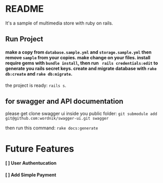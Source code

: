 # README
It's a sample of multimedia store with ruby on rails.

## Run Project
#### make a copy from `database.sample.yml` and `storage.sample.yml` then remove `sample` from your copies. make change on your files. install require gems with `bundle install`, then run ` rails credentials:edit` to generate you rails secret keys. create and migrate database with `rake db:create` and `rake db:migrate`.

the project is ready: `rails s`.

## for swagger and API documentation
please get clone swagger ui inside you public folder:
`git submodule add git@github.com:wordnik/swagger-ui.git swagger`

then run this command: `rake docs:generate`

# Future Features
#### [ ] **User Authentucation**
#### [ ] **Add Simple Payment**

